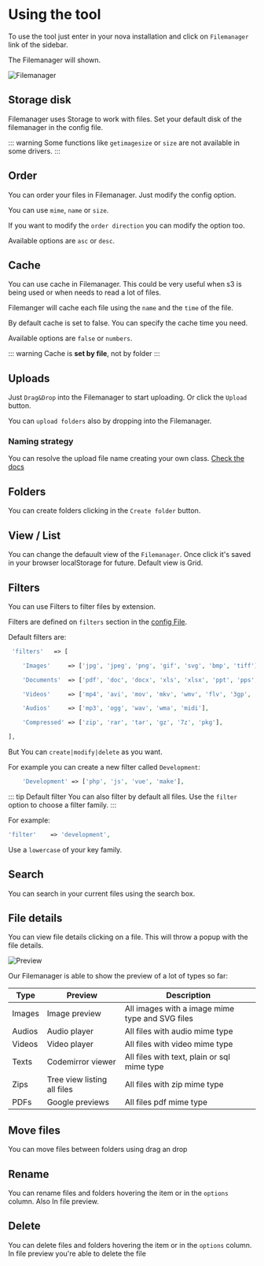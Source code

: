 # Using the tool

To use the tool just enter in your nova installation and click on `Filemanager` link of the sidebar.

The Filemanager will shown.

![Filemanager](/Nova-Filemanager/home.png)


## Storage disk

Filemanager uses Storage to work with files. Set your default disk of the filemanager in the config file. 

::: warning
Some functions like `getimagesize` or `size` are not available in some drivers.
:::


## Order

You can order your files in Filemanager. Just modify the config option.

You can use `mime`, `name` or `size`.

If you want to modify the `order direction` you can modify the option too. 

Available options are `asc` or `desc`.


## Cache

You can use cache in Filemanager. This could be very useful when s3 is being used or when needs to read a lot of files.

Filemanger will cache each file using the `name` and the `time` of the file.

By default cache is set to false. You can specify the cache time you need. 

Available options are `false` or `numbers`.

::: warning
Cache is **set by file**, not by folder
:::



## Uploads

Just `Drag&Drop` into the Filemanager to start uploading. Or click the `Upload` button.

You can `upload folders` also by dropping into the Filemanager.


### Naming strategy

You can resolve the upload file name creating your own class. [Check the docs](/2.1/customization.html#naming-strategy)


## Folders

You can create folders clicking in the `Create folder` button.

## View / List

You can change the defauult view of the `Filemanager`. Once click it's saved in your browser localStorage for future. Default view is Grid. 

## Filters

You can use Filters to filter files by extension.

Filters are defined on `filters` section in the [config File](/2.1/installation.html#configuration-file).

Default filters are:

```php
 'filters'   => [

    'Images'     => ['jpg', 'jpeg', 'png', 'gif', 'svg', 'bmp', 'tiff'],

    'Documents'  => ['pdf', 'doc', 'docx', 'xls', 'xlsx', 'ppt', 'pps', 'pptx', 'odt', 'rtf', 'md', 'txt'],

    'Videos'     => ['mp4', 'avi', 'mov', 'mkv', 'wmv', 'flv', '3gp', 'h264'],

    'Audios'     => ['mp3', 'ogg', 'wav', 'wma', 'midi'],

    'Compressed' => ['zip', 'rar', 'tar', 'gz', '7z', 'pkg'],

],
```

But You can `create|modify|delete` as you want.

For example you can create a new filter called `Development`:

```php
	'Development' => ['php', 'js', 'vue', 'make'],
```

::: tip Default filter
You can also filter by default all files. Use the `filter` option to choose a filter family.
:::


For example:

```php
'filter'    => 'development',
```

Use a `lowercase` of your key family.


## Search

You can search in your current files using the search box.


## File details

You can view file details clicking on a file. This will throw a popup with the file details.

![Preview](/Nova-Filemanager/preview.png)

Our Filemanager is able to show the preview of a lot of types so far:


| Type   | Preview                     | Description                                     | 
|--------|-----------------------------|-------------------------------------------------| 
| Images | Image preview               | All images with a image mime type and SVG files | 
| Audios | Audio player                | All files with audio mime type                  | 
| Videos | Video player                | All files with video mime type                  | 
| Texts  | Codemirror viewer           | All files with text, plain or sql mime type     | 
| Zips   | Tree view listing all files | All files with zip mime type                    | 
| PDFs   | Google previews             | All files pdf mime type                         | 

## Move files

You can move files between folders using drag an drop

## Rename

You can rename files and folders hovering the item or in the `options` column. Also In file preview.

## Delete

You can delete files and folders hovering the item or in the `options` column. In file preview you're able to delete the file

